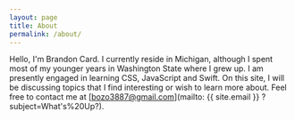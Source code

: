 ```yaml
---
layout: page
title: About
permalink: /about/
---
```


Hello, I'm Brandon Card. I currently reside in Michigan, although I spent most of my younger years in Washington State where I grew up. I am presently engaged in learning CSS, JavaScript and Swift. On this site, I will be discussing topics that I find interesting or wish to learn more about. Feel free to contact me at [bozo3887@gmail.com](mailto: {{ site.email }} ?subject=What's%20Up?).

[jekyll-organization]: https://github.com/jekyll
